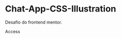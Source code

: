 # Chat-App-CSS-Illustration
Desafio do frontend mentor.

<a hred="https://ericrdgs.github.io/Chat-App-CSS-Illustration/"> Access </a>

